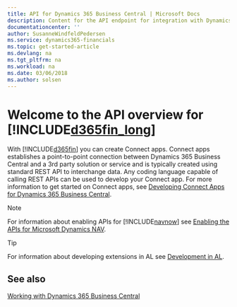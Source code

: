 ```yaml
---
title: API for Dynamics 365 Business Central | Microsoft Docs
description: Content for the API endpoint for integration with Dynamics 365 Business Central.
documentationcenter: ''
author: SusanneWindfeldPedersen
ms.service: dynamics365-financials
ms.topic: get-started-article
ms.devlang: na
ms.tgt_pltfrm: na
ms.workload: na
ms.date: 03/06/2018
ms.author: solsen
---
```


# Welcome to the API overview for [!INCLUDE[d365fin_long](../includes/d365fin_long_md.md)]
With [!INCLUDE[d365fin](../includes/d365fin_md.md)] you can create Connect apps. Connect apps establishes a point-to-point connection between Dynamics 365 Business Central and a 3rd party solution or service and is typically created using standard REST API to interchange data. Any coding language capable of calling REST APIs can be used to develop your Connect app. For more information to get started on Connect apps, see [Developing Connect Apps for Dynamics 365 Business Central](../developer/devenv-develop-connect-apps.md).

> [!NOTE]  
> For information about enabling APIs for [!INCLUDE[navnow](../includes/navnow_md.md)] see [Enabling the APIs for Microsoft Dynamics NAV](enabling-apis-for-dynamics-nav.md).

> [!TIP]  
> For information about developing extensions in AL see [Development in AL](../developer/devenv-dev-overview.md).

## See also
[Working with Dynamics 365 Business Central](resources/dynamics_overview.md)  
